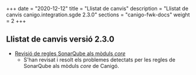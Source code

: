+++
date        = "2020-12-12"
title       = "Llistat de canvis"
description = "Llistat de canvis canigo.integration.sgde 2.3.0"
sections    = "canigo-fwk-docs"
weight		= 2
+++

## Llistat de canvis versió 2.3.0

- [Revisió de regles SonarQube als mòduls _core_](/noticies/2020-06-09-Revisio_regles_SonarQube_moduls_core/)
   - S'han revisat i resolt els problemes detectats per les regles de SonarQube als mòduls _core_ de Canigó.
